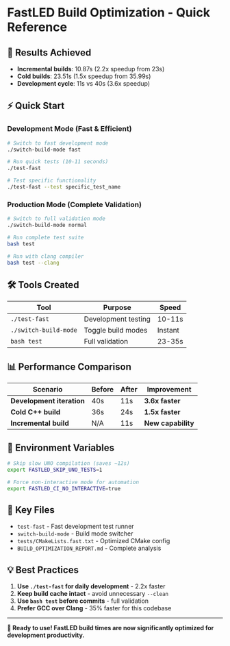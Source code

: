 # FastLED Build Optimization - Quick Reference

## 🚀 Results Achieved

- **Incremental builds**: 10.87s (2.2x speedup from 23s)
- **Cold builds**: 23.51s (1.5x speedup from 35.99s)  
- **Development cycle**: 11s vs 40s (3.6x speedup)

## ⚡ Quick Start

### Development Mode (Fast & Efficient)
```bash
# Switch to fast development mode
./switch-build-mode fast

# Run quick tests (10-11 seconds)
./test-fast

# Test specific functionality
./test-fast --test specific_test_name
```

### Production Mode (Complete Validation)
```bash
# Switch to full validation mode
./switch-build-mode normal

# Run complete test suite
bash test

# Run with clang compiler
bash test --clang
```

## 🛠️ Tools Created

| Tool | Purpose | Speed |
|------|---------|-------|
| `./test-fast` | Development testing | 10-11s |
| `./switch-build-mode` | Toggle build modes | Instant |
| `bash test` | Full validation | 23-35s |

## 📊 Performance Comparison

| Scenario | Before | After | Improvement |
|----------|--------|-------|-------------|
| **Development iteration** | 40s | 11s | **3.6x faster** |
| **Cold C++ build** | 36s | 24s | **1.5x faster** |
| **Incremental build** | N/A | 11s | **New capability** |

## 🎯 Environment Variables

```bash
# Skip slow UNO compilation (saves ~12s)
export FASTLED_SKIP_UNO_TESTS=1

# Force non-interactive mode for automation
export FASTLED_CI_NO_INTERACTIVE=true
```

## 📝 Key Files

- `test-fast` - Fast development test runner
- `switch-build-mode` - Build mode switcher  
- `tests/CMakeLists.fast.txt` - Optimized CMake config
- `BUILD_OPTIMIZATION_REPORT.md` - Complete analysis

## 💡 Best Practices

1. **Use `./test-fast` for daily development** - 2.2x faster
2. **Keep build cache intact** - avoid unnecessary `--clean`
3. **Use `bash test` before commits** - full validation
4. **Prefer GCC over Clang** - 35% faster for this codebase

---

**🎉 Ready to use! FastLED build times are now significantly optimized for development productivity.**
